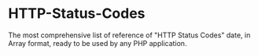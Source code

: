 # HTTP-Status-Codes
The most comprehensive list of reference of "HTTP Status Codes" date, in Array format, ready to be used by any PHP application.
